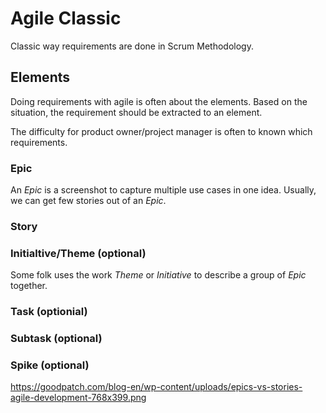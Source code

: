 # Agile Classic

Classic way requirements are done in Scrum Methodology.

## Elements

Doing requirements with agile is often about the elements. Based on the situation,
the requirement should be extracted to an element.

The difficulty for product owner/project manager is often to
known which requirements.


### Epic

An *Epic* is a screenshot to capture multiple use cases in one idea.
Usually, we can get few stories out of an *Epic*. 




### Story




### Initialtive/Theme (optional)

Some folk uses the work *Theme* or *Initiative* to describe a group of
*Epic* together. 



### Task (optionial)


### Subtask (optional)

### Spike (optional)

https://goodpatch.com/blog-en/wp-content/uploads/epics-vs-stories-agile-development-768x399.png
